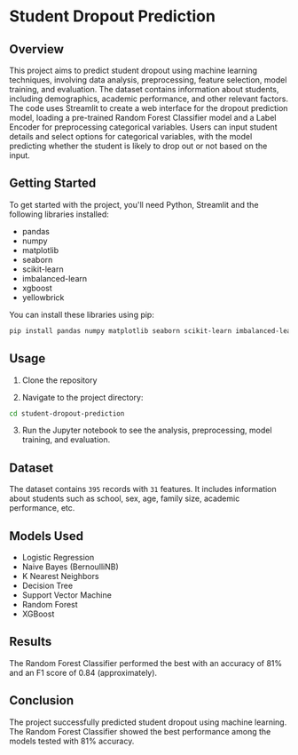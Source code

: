 # Student Dropout Prediction

## Overview
This project aims to predict student dropout using machine learning techniques, involving data analysis, preprocessing, feature selection, model training, and evaluation. The dataset contains information about students, including demographics, academic performance, and other relevant factors. The code uses Streamlit to create a web interface for the dropout prediction model, loading a pre-trained Random Forest Classifier model and a Label Encoder for preprocessing categorical variables. Users can input student details and select options for categorical variables, with the model predicting whether the student is likely to drop out or not based on the input.

## Getting Started
To get started with the project, you'll need Python, Streamlit and the following libraries installed:
- pandas
- numpy
- matplotlib
- seaborn
- scikit-learn
- imbalanced-learn
- xgboost
- yellowbrick

You can install these libraries using pip:
```bash
pip install pandas numpy matplotlib seaborn scikit-learn imbalanced-learn xgboost yellowbrick
```

## Usage
1. Clone the repository

2. Navigate to the project directory:
```bash
cd student-dropout-prediction
```

3. Run the Jupyter notebook to see the analysis, preprocessing, model training, and evaluation.

## Dataset
The dataset contains `395` records with `31` features. It includes information about students such as school, sex, age, family size, academic performance, etc.

## Models Used
- Logistic Regression
- Naive Bayes (BernoulliNB)
- K Nearest Neighbors
- Decision Tree
- Support Vector Machine
- Random Forest
- XGBoost

## Results
The Random Forest Classifier performed the best with an accuracy of 81% and an F1 score of 0.84 (approximately).

## Conclusion
The project successfully predicted student dropout using machine learning. The Random Forest Classifier showed the best performance among the models tested with 81% accuracy.
```
